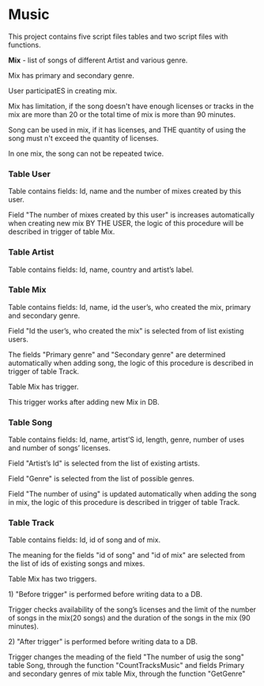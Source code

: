 <h1>Music</h1>

<p>This project contains five script files tables and two script files with functions.</p>
<p><b>Mix</b> - list of songs of different Artist and various genre.</p>
<p>Mix has primary and secondary genre.</p>
<p>User participatES in creating mix.</p>
<p>Mix has limitation, if the song doesn't have enough licenses or tracks in the mix are more than 20 or the total time of mix is more than 90 minutes.</p>
<p>Song can be used in mix, if it has licenses, and THE quantity of using the song must n't exceed the quantity of licenses.</p>
<p>In one mix, the song can not be repeated twice.</p>

<h3>Table User</h3>

<p>Table contains fields: Id, name and the number of mixes created by this user.</p>
<p>Field "The number of mixes created by this user" is increases automatically when creating new mix BY THE USER, the logic of this procedure will be described in trigger of table Mix.</p>

<h3>Table Artist</h3>

<p>Table contains fields: Id, name, country and artist’s label.</p>

<h3>Table Mix</h3>

<p>Table contains fields: Id, name, id the user’s, who created the mix, primary and secondary genre.</p>
<p>Field "Id the user’s, who created the mix" is selected from of list existing users.</p>
<p>The fields "Primary genre" and "Secondary genre" are determined automatically when adding song, the logic of this procedure is described in trigger of table Track.</p>
<p>Table Mix has trigger.</p>
<p>This trigger works after adding new Mix in DB.</p>

<h3>Table Song</h3>

<p>Table contains fields: Id, name, artist’S id, length, genre, number of uses and number of songs’ licenses.</p>
<p>Field "Artist’s Id" is selected from the list of existing artists.</p>
<p>Field "Genre" is selected from the list of possible genres.</p>
<p>Field "The number of using" is updated automatically when adding the song in mix, the logic of this procedure is described in trigger of table Track.</p>

<h3>Table Track</h3>

<p>Table contains fields: Id, id of song and of mix.</p>
<p>The meaning for the  fields "id of song" and "id of mix"  are selected from the list of ids of existing songs and mixes.</p>
<p>Table Mix has two triggers.</p>
<p>1) "Before trigger" is performed before writing data to a DB.</p>
<p>Trigger checks availability of the song’s licenses and the limit of the number of songs in the mix(20 songs) and the duration of the songs in the mix (90 minutes).</p>
<p>2) "After trigger" is performed before writing data to a DB.</p>
<p>Trigger changes the meading of the field "The number of usig the song" table Song, through the function "CountTracksMusic" and fields Primary and secondary genres of mix table Mix, through the function "GetGenre"</p>
